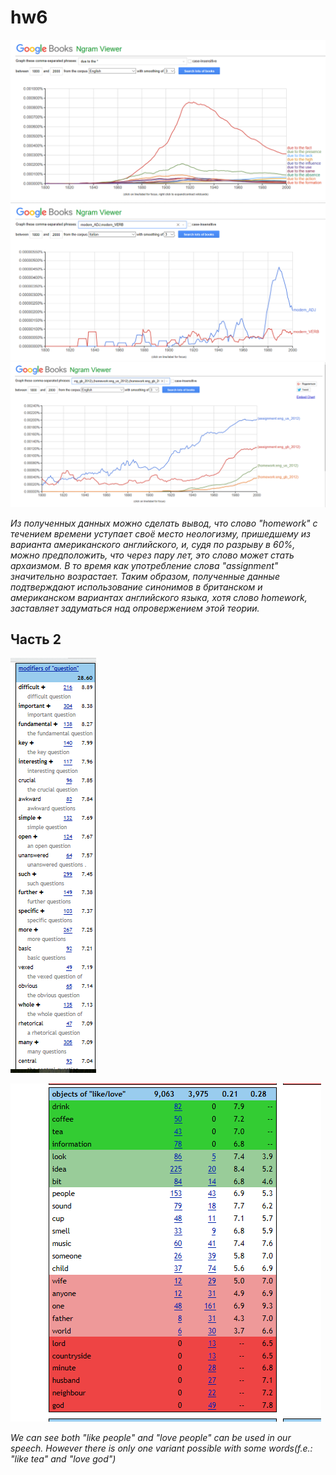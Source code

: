 # hw6
![10 самых частотных употтреблений](https://github.com/AlyonaAO/hw6/blob/master/Скриншот%202018-04-07%2023.07.32.png)
![2 задание](https://github.com/AlyonaAO/hw6/blob/master/Скриншот%202018-04-07%2023.50.20.png)
![3 задание](https://github.com/AlyonaAO/hw6/blob/master/Скриншот%202018-04-08%2000.43.27.png)

*Из полученных данных можно сделать вывод, что слово "homework" с течением времени уступает своё место неологизму, пришедшему из варианта американского английского, и, судя по разрыву в 60%, можно предположить, что через пару лет, это слово может стать архаизмом. В то время как употребление слова "assignment" значительно возрастает. Таким образом, полученные данные подтверждают использование синонимов в британском и американском вариантах английского языка, хотя слово homework, заставляет задуматься над опровержением этой теории.*
## Часть 2
![modifiers](https://github.com/AlyonaAO/hw6/blob/master/Скриншот%202018-04-08%2014.29.37.png)

![2 задание](https://github.com/AlyonaAO/hw6/blob/master/Скриншот%202018-04-08%2015.01.00.png)

*We can see both "like people" and "love people" can be used in our speech. However there is only one variant possible with some words(f.e.: "like tea" and "love god")*
